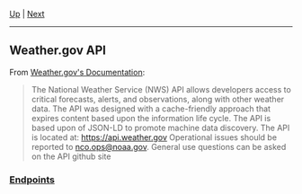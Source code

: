 [Up](../README.md) | [Next](Endpoints/README.md)
<hr>

## Weather.gov API
From [Weather.gov's Documentation](https://www.weather.gov/documentation/services-web-api#/):
>The National Weather Service (NWS) API allows developers access to critical forecasts, alerts, and observations, along with other weather data. The API was designed with a cache-friendly approach that expires content based upon the information life cycle. The API is based upon of JSON-LD to promote machine data discovery.
>The API is located at: https://api.weather.gov  Operational issues should be reported to nco.ops@noaa.gov.  General use questions can be asked on the API github site

### [Endpoints](Endpoints/README.md)
